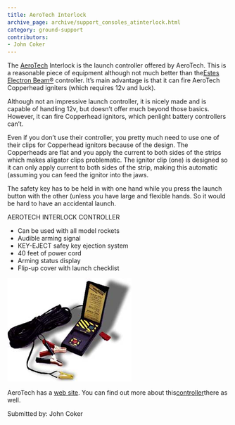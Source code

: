 ```yaml
---
title: AeroTech Interlock
archive_page: archive/support_consoles_atinterlock.html
category: ground-support
contributors:
- John Coker
---
```

The [AeroTech](http://www.aerotech-rocketry.com) Interlock is the launch controller offered by AeroTech. This is a reasonable piece of equipment although not much better than the[Estes Electron Beam®](support_consoles_estesebeam.html) controller. It’s main advantage is that it can fire AeroTech Copperhead igniters (which requires 12v and luck).

Although not an impressive launch controller, it is nicely made and is capable of handling 12v, but doesn’t offer much beyond those basics. However, it can fire Copperhead ignitors, which penlight battery controllers can’t.

Even if you don’t use their controller, you pretty much need to use one of their clips for Copperhead ignitors because of the design. The Copperheads are flat and you apply the current to both sides of the strips which makes aligator clips problematic. The ignitor clip (one) is designed so it can only apply current to both sides of the strip, making this automatic (assuming you can feed the ignitor into the jaws.

The safety key has to be held in with one hand while you press the launch button with the other (unless you have large and flexible hands. So it would be hard to have an accidental launch.

AEROTECH INTERLOCK CONTROLLER

- Can be used with all model rockets
- Audible arming signal
- KEY-EJECT safey key ejection system
- 40 feet of power cord
- Arming status display
- Flip-up cover with launch checklist

![](/images/interlock.jpg)

AeroTech has a [web site](http://aerotech-rocketry.com). You can find out more about this[controller](http://aerotech-rocketry.com/products/kits/Interlock.html)there as well.

Submitted by: John Coker

